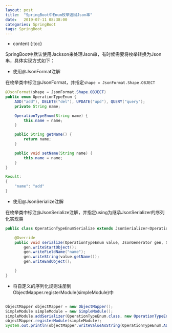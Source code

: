 ```yaml
---
layout: post
title:  "SpringBoot中Enum枚举返回Json串"
date:   2019-07-11 08:38:00
categories: SpringBoot 
tags: SpringBoot
---
```


* content
{:toc}


SpringBoot中默认使用Jackson来处理Json串，有时候需要将枚举转换为Json串，具体实现方式如下：



- 使用@JsonFormat注解

在枚举类中标注@JsonFormat，并指定`shape = JsonFormat.Shape.OBJECT`

```java
@JsonFormat(shape = JsonFormat.Shape.OBJECT)
public enum OperationTypeEnum {
    ADD("add"), DELETE("del"), UPDATE("upd"), QUERY("query");
    private String name;

    OperationTypeEnum(String name) {
        this.name = name;
    }

    public String getName() {
        return name;
    }

    public void setName(String name) {
        this.name = name;
    }
}

Result:
{
    "name": "add"
}
```

- 使用@JsonSerialize注解

在枚举类中标注@JsonSerialize注解，并指定using为继承JsonSerializer<OperationTypeEnum>的序列化实现类

```java
public class OperationTypeEnumSerialize extends JsonSerializer<OperationTypeEnum> {

    @Override
    public void serialize(OperationTypeEnum value, JsonGenerator gen, SerializerProvider serializers) throws IOException {
        gen.writeStartObject();
        gen.writeFieldName("name");
        gen.writeString(value.getName());
        gen.writeEndObject();

    }
}

```

- 将自定义的序列化规则注册到ObjectMapper.registerModule(simpleModule)中

```java

ObjectMapper objectMapper = new ObjectMapper();
SimpleModule simpleModule = new SimpleModule();
simpleModule.addSerializer(OperationTypeEnum.class, new OperationTypeEnumSerialize());
objectMapper.registerModule(simpleModule);
System.out.println(objectMapper.writeValueAsString(OperationTypeEnum.ADD)); //{"name":"add"}


```
